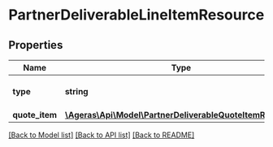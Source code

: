 # PartnerDeliverableLineItemResource

## Properties
Name | Type | Description | Notes
------------ | ------------- | ------------- | -------------
**type** | **string** | type of the delivered item | [optional] [default to 'unknown']
**quote_item** | [**\Ageras\Api\Model\PartnerDeliverableQuoteItemResource**](PartnerDeliverableQuoteItemResource.md) |  | [optional] 

[[Back to Model list]](../README.md#documentation-for-models) [[Back to API list]](../README.md#documentation-for-api-endpoints) [[Back to README]](../README.md)


